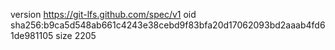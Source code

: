 version https://git-lfs.github.com/spec/v1
oid sha256:b9ca5d548ab661c4243e38cebd9f83bfa20d17062093bd2aaab4fd61de981105
size 2205
